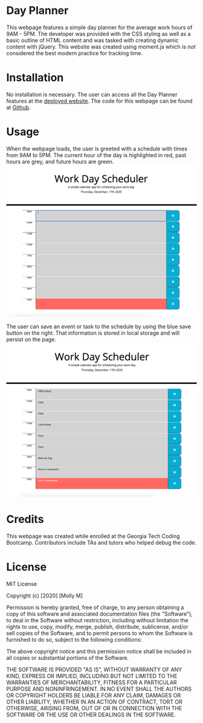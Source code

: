 # Day Planner
This webpage features a simple day planner for the average work hours of 9AM - 5PM. The developer was provided with the CSS styling as well as a basic outline of HTML content and was tasked with creating dynamic content with jQuery. This website was created using moment.js which is *not* considered the best modern practice for tracking time.

# Installation
No installation is necessary. The user can access all the Day Planner features at the [deployed website](https://mollymccollumwx.github.io/day-planner/). The code for this webpage can be found at [Github](https://github.com/mollymccollumwx/day-planner). 

# Usage
When the webpage loads, the user is greeted with a schedule with times from 9AM to 5PM. The current hour of the day is highlighted in red, past hours are grey, and future hours are green. 
![Day Planner with no Events](./images/schedule.png)

The user can save an event or task to the schedule by using the blue save button on the right. That information is stored in local storage and will persist on the page. 
![Day Planner with Events](./images/Schedule1.png)

# Credits

This webpage was created while enrolled at the Georgia Tech Coding Bootcamp. Contributors include TAs and tutors who helped debug the code.

# License 

MIT License

Copyright (c) [2020] [Molly M]

Permission is hereby granted, free of charge, to any person obtaining a copy of this software and associated documentation files (the "Software"), to deal in the Software without restriction, including without limitation the rights to use, copy, modify, merge, publish, distribute, sublicense, and/or sell copies of the Software, and to permit persons to whom the Software is furnished to do so, subject to the following conditions:

The above copyright notice and this permission notice shall be included in all copies or substantial portions of the Software.

THE SOFTWARE IS PROVIDED "AS IS", WITHOUT WARRANTY OF ANY KIND, EXPRESS OR IMPLIED, INCLUDING BUT NOT LIMITED TO THE WARRANTIES OF MERCHANTABILITY, FITNESS FOR A PARTICULAR PURPOSE AND NONINFRINGEMENT. IN NO EVENT SHALL THE AUTHORS OR COPYRIGHT HOLDERS BE LIABLE FOR ANY CLAIM, DAMAGES OR OTHER LIABILITY, WHETHER IN AN ACTION OF CONTRACT, TORT OR OTHERWISE, ARISING FROM, OUT OF OR IN CONNECTION WITH THE SOFTWARE OR THE USE OR OTHER DEALINGS IN THE SOFTWARE.